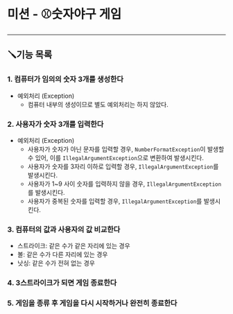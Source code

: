 # 미션 - ⚾숫자야구 게임

---

## 🪛기능 목록

### 1. 컴퓨터가 임의의 숫자 3개를 생성한다

- 예외처리 (Exception)
    - 컴퓨터 내부의 생성이므로 별도 예외처리는 하지 않았다.

### 2. 사용자가 숫자 3개를 입력한다

- 예외처리 (Exception)
    - 사용자가 숫자가 아닌 문자를 입력할 경우, `NumberFormatException`이 발생할 수 있어, 이를 `IllegalArgumentException`으로 변환하여 발생시킨다.
    - 사용자가 숫자를 3자리 이하로 입력할 경우, `IllegalArgumentException`를 발생시킨다.
    - 사용자가 1~9 사이 숫자를 입력하지 않을 경우, `IllegalArgumentException`를 발생시킨다.
    - 사용자가 중복된 숫자를 입력할 경우, `IllegalArgumentException`를 발생시킨다.

### 3. 컴퓨터의 값과 사용자의 값 비교한다

- 스트라이크: 같은 수가 같은 자리에 있는 경우
- 볼: 같은 수가 다른 자리에 있는 경우
- 낫싱: 같은 수가 전혀 없는 경우

### 4. 3스트라이크가 되면 게임 종료한다

### 5. 게임을 종류 후 게임을 다시 시작하거나 완전히 종료한다